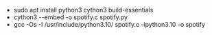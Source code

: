 - sudo apt install python3 cython3 build-essentials
- cython3 --embed -o spotify.c spotify.py
- gcc -Os -I /usr/include/python3.10/ spotify.c -lpython3.10 -o spotify
